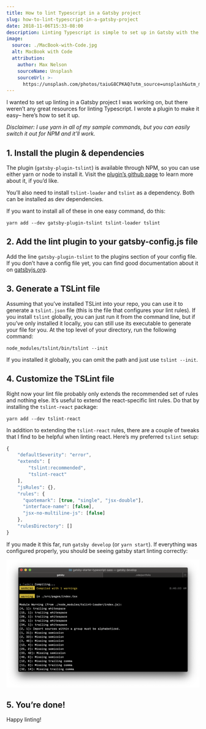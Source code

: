```yaml
---
title: How to lint Typescript in a Gatsby project
slug: how-to-lint-typescript-in-a-gatsby-project
date: 2018-11-06T15:33-08:00
description: Linting Typescript is simple to set up in Gatsby with the help of a plugin.
image:
  source: ./MacBook-with-Code.jpg
  alt: MacBook with Code
  attribution:
    author: Max Nelson
    sourceName: Unsplash
    sourceUrl: >-
      https://unsplash.com/photos/taiuG8CPKAQ?utm_source=unsplash&utm_medium=referral&utm_content=creditCopyText
---
```


I wanted to set up linting in a Gatsby project I was working on, but there weren’t any great resources for linting Typescript. I wrote a plugin to make it easy– here’s how to set it up.

*Disclaimer: I use yarn in all of my sample commands, but you can easily switch it out for NPM and it’ll work.*

## 1. Install the plugin & dependencies

The plugin (`gatsby-plugin-tslint`) is available through NPM, so you can use either yarn or node to install it. Visit the [plugin’s github page](https://github.com/tdharmon/gatbsy-plugin-tslint "Gatsby TSLint Plugin GitHub page") to learn more about it, if you’d like.

You’ll also need to install `tslint-loader` and `tslint` as a dependency. Both can be installed as dev dependencies.

If you want to install all of these in one easy command, do this:

```shell
yarn add --dev gatsby-plugin-tslint tslint-loader tslint
```

## 2. Add the lint plugin to your gatsby-config.js file

Add the line `gatsby-plugin-tslint` to the plugins section of your config file. If you don’t have a config file yet, you can find good documentation about it on [gatsbyjs.org](https://www.gatsbyjs.org/docs/gatsby-config/ "Documentation about Gatsby config files").

## 3. Generate a TSLint file

Assuming that you’ve installed TSLint into your repo, you can use it to generate a `tslint.json` file (this is the file that configures your lint rules). If you install `tslint` globally, you can just run it from the command line, but if you’ve only installed it locally, you can still use its executable to generate your file for you. At the top level of your directory, run the following command:

```shell
node_modules/tslint/bin/tslint --init
```

If you installed it globally, you can omit the path and just use `tslint --init`.

## 4. Customize the TSLint file

Right now your lint file probably only extends the recommended set of rules and nothing else. It’s useful to extend the react-specific lint rules. Do that by installing the `tslint-react` package:

```shell
yarn add --dev tslint-react
```

In addition to extending the `tslint-react` rules, there are a couple of tweaks that I find to be helpful when linting react. Here’s my preferred `tslint` setup:

```javascript
{
    "defaultSeverity": "error",
    "extends": [
        "tslint:recommended",
        "tslint-react"
    ],
    "jsRules": {},
    "rules": {
      "quotemark": [true, "single", "jsx-double"],
      "interface-name": [false],
      "jsx-no-multiline-js": [false]
    },
    "rulesDirectory": []
}
```

If you made it this far, run `gatsby develop` (or `yarn start`). If everything was configured properly, you should be seeing gatsby start linting correctly:

![How to lint Typescript in a Gatsby project: Console](./How-to-lint-Typescript-in-a-Gatsby-project-Console.png)

## 5. You’re done!
Happy linting!
